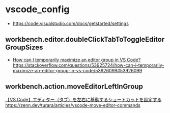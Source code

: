# vscode_config
* https://code.visualstudio.com/docs/getstarted/settings
## workbench.editor.doubleClickTabToToggleEditorGroupSizes
* [How can I temporarily maximize an editor group in VS Code?](https://stackoverflow.com/questions/53925724/how-can-i-temporarily-maximize-an-editor-group-in-vs-code/53926099#53926099)https://stackoverflow.com/questions/53925724/how-can-i-temporarily-maximize-an-editor-group-in-vs-code/53926099#53926099

## workbench.action.moveEditorLeftInGroup
[【VS Code】エディター（タブ）を左右に移動するショートカットを設定する](https://zenn.dev/turara/articles/vscode-move-editor-commands)https://zenn.dev/turara/articles/vscode-move-editor-commands
